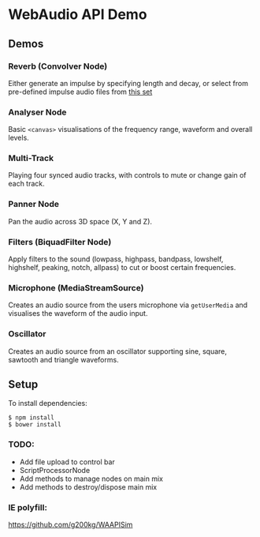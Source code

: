 # WebAudio API Demo

## Demos

### Reverb (Convolver Node)

Either generate an impulse by specifying length and decay, or select from pre-defined impulse audio files from [this set](http://rhythminmind.net/STN/?page_id=443)

### Analyser Node

Basic `<canvas>` visualisations of the frequency range, waveform and overall levels.

### Multi-Track

Playing four synced audio tracks, with controls to mute or change gain of each track.

### Panner Node

Pan the audio across 3D space (X, Y and Z).

### Filters (BiquadFilter Node)

Apply filters to the sound (lowpass, highpass, bandpass, lowshelf, highshelf, peaking, notch, allpass) to cut or boost certain frequencies.

### Microphone (MediaStreamSource)

Creates an audio source from the users microphone via `getUserMedia` and visualises the waveform of the audio input.

### Oscillator

Creates an audio source from an oscillator supporting sine, square, sawtooth and triangle waveforms.

## Setup

To install dependencies:

```
$ npm install
$ bower install
```


### TODO:
* Add file upload to control bar
* ScriptProcessorNode
* Add methods to manage nodes on main mix
* Add methods to destroy/dispose main mix

### IE polyfill:
https://github.com/g200kg/WAAPISim
